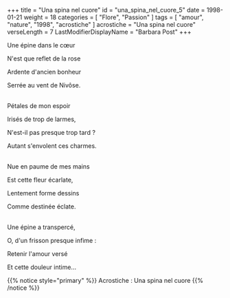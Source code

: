 +++
title = "Una spina nel cuore"
id = "una_spina_nel_cuore_5"
date = 1998-01-21
weight = 18
categories = [ "Flore", "Passion" ]
tags = [ "amour", "nature", "1998", "acrostiche" ]
acrostiche = "Una spina nel cuore"
verseLength = 7
LastModifierDisplayName = "Barbara Post"
+++

Une épine dans le cœur

N'est que reflet de la rose

Ardente d'ancien bonheur

Serrée au vent de Nivôse.

 \
Pétales de mon espoir

Irisés de trop de larmes,

N'est-il pas presque trop tard ?

Autant s'envolent ces charmes.

 \
Nue en paume de mes mains

Est cette fleur écarlate,

Lentement forme dessins

Comme destinée éclate.

 \
Une épine a transpercé,

O, d'un frisson presque infime :

Retenir l'amour versé

Et cette douleur intime...

{{% notice style="primary" %}}
Acrostiche : Una spina nel cuore
{{% /notice %}}
